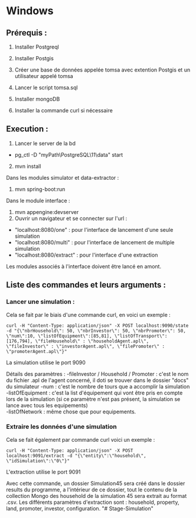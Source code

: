 # Windows

## Prérequis :

1. Installer Postgreql
2. Installer Postgis
3. Créer une base de données appelée tomsa avec extention Postgis et un utilisateur appelé tomsa
4. Lancer le script tomsa.sql

5. Installer mongoDB

6. Installer la commande curl si nécessaire

## Execution :
1. Lancer le server de la bd 
 - pg_ctl -D "myPath\PostgreSQL\11\data" start
2. mvn install

Dans les modules simulator et data-extractor :
1. mvn spring-boot:run

Dans le module interface :
1. mvn appengine:devserver
2. Ouvrir un navigateur et se connecter sur l'url :
 -  "localhost:8080/one" : pour l'interface de lancement d'une seule simulation
 -  "localhost:8080/multi" : pour l'interface de lancement de multiple simulation
 -  "localhost:8080/extract" : pour l'interface d'une extraction
 
 Les modules associés à l'interface doivent être lancé en amont.

## Liste des commandes et leurs arguments :

### Lancer une simulation :

Cela se fait par le biais d'une commande curl, en voici un exemple :
```
curl -H "Content-Type: application/json" -X POST localhost:9090/state -d "{\"nbrHousehold\": 50, \"nbrInvestor\": 50, \"nbrPromoter\": 50, \"num\":10, \"listOfEquipment\":[85,81], \"listOfTransport\":[176,794], \"fileHousehold\" : \"householdAgent.apl\", \"fileInvestor\" : \"investorAgent.apl\", \"filePromoter\" : \"promoterAgent.apl\"}"

```
La simulation utilise le port 9090

Détails des paramètres :
  -fileInvestor / Household / Promoter : c'est le nom du fichier .apl de l'agent concerné, il doti se trouver dans le dossier "docs" du simulateur
  -num : c'est le nombre de tours que a accomplir la simulation  
  -listOfEquipment : c'est la list d'équipement qui vont être pris en compte lors de la simulation (si ce paramètre n'est pas présent, la simulation se lance avec tous les equipements)  
  -listOfNetwork : même chose que pour equipements.  
  
 ### Extraire les données d'une simulation
 
 Cela se fait également par commande curl voici un exemple :
```   
curl -H "Content-Type: application/json" -X POST localhost:9091/extract -d "{\"entity\":\"household\", \"idSimulation\":\"0\"}"
```
L'extraction utilise le port 9091

Avec cette commande, un dossier Simulation45 sera créé dans le dossier results du programme, a l'intérieur de ce dossier, tout le contenu de la collection Mongo des household de la simulation 45 sera extrait au format .csv.
Les différents paramètres d'extraction sont : household, property, land, promoter, investor, configuration.
"# Stage-Simulation" 
